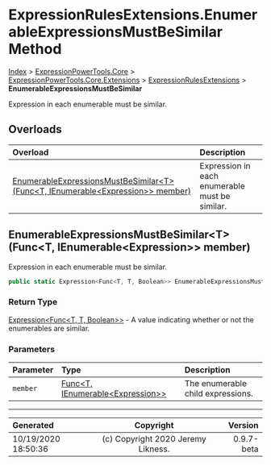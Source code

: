 ﻿# ExpressionRulesExtensions.EnumerableExpressionsMustBeSimilar Method

[Index](../index.md) > [ExpressionPowerTools.Core](ExpressionPowerTools.Core.a.md) > [ExpressionPowerTools.Core.Extensions](ExpressionPowerTools.Core.Extensions.n.md) > [ExpressionRulesExtensions](ExpressionPowerTools.Core.Extensions.ExpressionRulesExtensions.cs.md) > **EnumerableExpressionsMustBeSimilar**

Expression in each enumerable must be similar.

## Overloads

| Overload | Description |
| :-- | :-- |
| [EnumerableExpressionsMustBeSimilar&lt;T>(Func&lt;T, IEnumerable&lt;Expression>> member)](#enumerableexpressionsmustbesimilartfunct-ienumerableexpression-member) | Expression in each enumerable must be similar. |
## EnumerableExpressionsMustBeSimilar&lt;T>(Func&lt;T, IEnumerable&lt;Expression>> member)

Expression in each enumerable must be similar.

```csharp
public static Expression<Func<T, T, Boolean>> EnumerableExpressionsMustBeSimilar<T>(Func<T, IEnumerable<Expression>> member)
```

### Return Type

 [Expression&lt;Func&lt;T, T, Boolean>>](https://docs.microsoft.com/dotnet/api/system.linq.expressions.expression-1)  - A value indicating whether or not the enumerables are similar.

### Parameters

| Parameter | Type | Description |
| :-- | :-- | :-- |
| `member` | [Func&lt;T, IEnumerable&lt;Expression>>](https://docs.microsoft.com/dotnet/api/system.func-2) | The enumerable child expressions. |



---

| Generated | Copyright | Version |
| :-- | :-: | --: |
| 10/19/2020 18:50:36 | (c) Copyright 2020 Jeremy Likness. | 0.9.7-beta |
